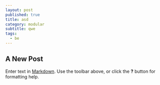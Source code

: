 ```yaml
---
layout: post
published: true
title: asd
category: modular
subtitle: qwe
tags: 
  - be
---
```


## A New Post

Enter text in [Markdown](http://daringfireball.net/projects/markdown/). Use the toolbar above, or click the **?** button for formatting help.
